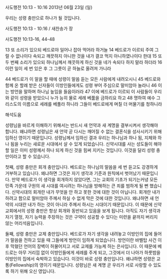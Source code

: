 사도행전 10:13 - 10:16 
2013년 06월 23일 (일)

우리는 성령 충만으로 하나가 될 것입니다.



사도행전 10:13 - 10:16 / 새찬송가  장


사도행전 10:13-16, 44-48

13 또 소리가 있으되 베드로야 일어나 잡아 먹어라 하거늘
14 베드로가 이르되 주여 그럴 수 없나이다 속되고 깨끗하지 아니한 것을 내가 결코 먹지 아니하였나이다 한대
15 또 두 번째 소리가 있으되 하나님께서 깨끗하게 하신 것을 네가 속되다 하지 말라 하더라
16 이런 일이 세 번 있은 후 그 그릇이 곧 하늘로 올려져 가니라

44 베드로가 이 말을 할 때에 성령이 말씀 듣는 모든 사람에게 내려오시니
45 베드로와 함께 온 할례 받은 신자들이 이방인들에게도 성령 부어 주심으로 말미암아 놀라니
46 이는 방언을 말하며 하나님 높임을 들음이러라
47 이에 베드로가 이르되 이 사람들이 우리와 같이 성령을 받았으니 누가 능히 물로 세례 베풂을 금하리요 하고
48 명하여 예수 그리스도의 이름으로 세례를 베풀라 하니라 그들이 베드로에게 며칠 더 머물기를 청하니라

해석도움





성령님을 바르게 이해하기 위해서는 반드시 새 언약과 새 계명을 결부시켜서 생각해야 합니다. 왜냐하면 성령님은 새 언약 곧 다시는 깨어질 수 없는 결혼식을 성사시키기 위해 임하신 영이기 때문입니다. 성령님께서 임하신 결과 우리는 하나님과 하나 됨, 지체와 하나 됨을 누리는 새로운 시대에서 살 수 있게 되었습니다. 신약시대를 사는 성도들이 해야 할 일은 이미 성령께서 하나 되게 하신 것을 힘써 지키는 것입니다. 이것을 달리 성령 충만이라고 할 수 있습니다. 

첫째, 성령 충만은 회개 충만입니다. 
베드로는 하나님의 말씀을 세 번 듣고도 강경하게 거부하고 있습니다. 왜냐하면 그것은 자기 생각과 기준과 원칙에서 벗어났기 때문입니다. 만약 베드로가 이 생각을 회개하지 않았다면, 그는 교회의 기초가 되기는커녕 모든 민족 가운데 구원의 새 시대를 여시려는 하나님을 방해하는 큰 죄를 범하게 될 뻔 했습니다. 신약시대의 회개란 내가 무엇을 안 하고 못한 것에 대한 것이 아닙니다. 회개란 내가 하려고 함으로 말미암아 주께서 하실 수 없게 막은 것에 대한 것입니다. 왜냐하면 새 언약의 시대란 내가 하는 것이 아니라 주께서 하시는 시대이기 때문입니다. 이 때문에 신약 교회에서의 성령 충만은 항상 회개와 동반되고 있음을 보게 됩니다. 아직도 자기 생각과 자기 열정, 자기 능력을 주장하는 것은 구약이 성공할 수 있다는 미련을 끝까지 버리지 않는 어리석음입니다.   

둘째, 성령 충만은 교제 충만입니다. 
베드로가 자기 생각을 내려놓고 이방인의 집에 들어가 말씀을 전하고 있을 때 그들에게 방언이 임하게 되었습니다. 방언이란 바벨탑 사건 이후 막혔던 언어의 장벽이 허물어지고 서로 교제를 가능케 하는 은사입니다. 이 때문에 베드로는 아무 거리낌 없이 이방인들에게 세례를 주게 되고, 그것에서 더 나아가 하룻밤을 이방인의 집에서 숙박하고 있습니다. 이것이 바로 성령 충만입니다. 왜냐하면 성령은 교통(Fellowship)의 영이기 때문입니다. 성령님은 새 계명 곧 우리가 서로 사랑할 수 있도록 하기 위해 오신 영입니다.